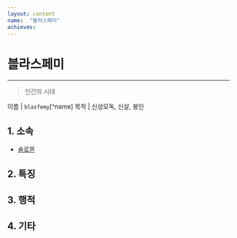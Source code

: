 ```yaml
---
layout: content
name:  "블라스페미"
achieves:
---
```

# 블라스페미
---
>  인간의 시대

이름 | `blasfemy`[^name]
목적 | 신성모독, 신살, 봉인

## 1. 소속

- [솔로몬](../../member/solomon/index.html)

## 2. 특징


## 3. 행적


## 4. 기타
